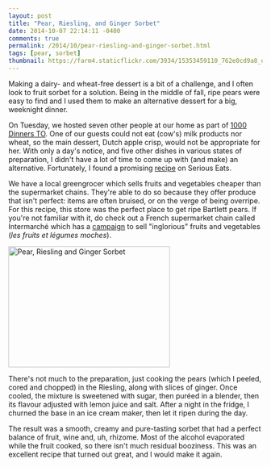 ```yaml
---
layout: post
title: "Pear, Riesling, and Ginger Sorbet"
date: 2014-10-07 22:14:11 -0400
comments: true
permalink: /2014/10/pear-riesling-and-ginger-sorbet.html
tags: [pear, sorbet]
thumbnail: https://farm4.staticflickr.com/3934/15353459110_762e0cd9a8_q.jpg
---
```


Making a dairy- and wheat-free dessert is a bit of a challenge, and I
often look to fruit sorbet for a solution. Being in the middle of fall,
ripe pears were easy to find and I used them to make an alternative
dessert for a big, weeknight dinner.

On Tuesday, we hosted seven other people at our home as part of [1000
Dinners TO](http://1000dinnersto.com/). One of our guests could not eat
(cow's) milk products nor wheat, so the main dessert, Dutch apple crisp,
would not be appropriate for her. With only a day's notice, and five
other dishes in various states of preparation, I didn't have a lot of
time to come up with (and make) an alternative. Fortunately, I found
a promising [recipe](http://www.seriouseats.com/recipes/2014/01/pear-riesling-and-ginger-sorbet.html)
on Serious Eats.

We have a local greengrocer which sells fruits and vegetables cheaper
than the supermarket chains. They're able to do so because they offer
produce that isn't perfect: items are often bruised, or on the verge of 
being overripe. For this recipe, this store was the perfect place to
get ripe Bartlett pears. If you're not familiar with it, do check out
a French supermarket chain called Intermarché which has a
[campaign](http://vimeo.com/98441820)
to sell "inglorious" fruits and vegetables (<i>les fruits et légumes
moches</i>).

<a href="https://www.flickr.com/photos/gnuf/15353459110" title="Pear,
Riesling and Ginger Sorbet by Eric Fung, on Flickr"><img
src="https://farm4.staticflickr.com/3934/15353459110_762e0cd9a8_n.jpg"
width="320" height="240" alt="Pear, Riesling and Ginger Sorbet"></a>

There's not much to the preparation, just cooking the pears (which I
peeled, cored and chopped) in the Riesling, along with slices of ginger.
Once cooled, the mixture is sweetened with sugar, then puréed in a
blender, then its flavour adjusted with lemon juice and salt. After a
night in the fridge, I churned the base in an ice cream maker, then let
it ripen during the day.

The result was a smooth, creamy and pure-tasting sorbet that had a
perfect balance of fruit, wine and, uh, rhizome. Most of the alcohol 
evaporated while the fruit cooked, so there isn't much residual
booziness. This was an excellent recipe that turned out great, and 
I would make it again.
